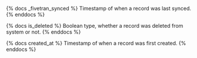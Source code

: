 {% docs _fivetran_synced %}
Timestamp of when a record was last synced.
{% enddocs %}

{% docs is_deleted %}
Boolean type, whether a record was deleted from system or not.
{% enddocs %}

{% docs created_at %}
Timestamp of when a record was first created.
{% enddocs %}
